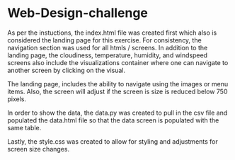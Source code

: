 # Web-Design-challenge

As per the instuctions, the index.html file was created first which also is considered the landing page for this exercise.  For consistency, the navigation section was used for all htmls / screens.  In addition to the landing page, the cloudiness, temperature, humidity, and windspeed screens also include the visualizations container where one can navigate to another screen by clicking on the visual.

The landing page, includes the ability to navigate using the images or menu items.  Also, the screen will adjust if the screen is size is reduced below 750 pixels.

In order to show the data, the data.py was created to pull in the csv file and populated the data.html file so that the data screen is populated with the same table.

Lastly, the style.css was created to allow for styling and adjustments for screen size changes.
